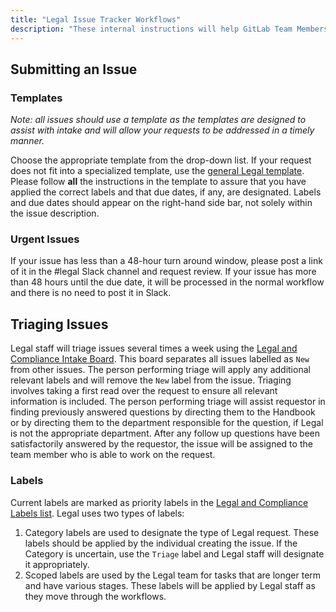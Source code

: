 ```yaml
---
title: "Legal Issue Tracker Workflows"
description: "These internal instructions will help GitLab Team Members engage with Legal in the Legal and Compliance issue tracker"
---
```


## Submitting an Issue

### Templates

*Note: all issues should use a template as the templates are designed to assist with intake and will allow your requests to be addressed in a timely manner.*

Choose the appropriate template from the drop-down list. If your request does not fit into a specialized template, use the [general Legal template](https://gitlab.com/gitlab-com/legal-and-compliance/-/issues/new?issuable_template=general-legal-template). Please follow **all** the instructions in the template to assure that you have applied the correct labels and that due dates, if any, are designated. Labels and due dates should appear on the right-hand side bar, not solely within the issue description.

### Urgent Issues

If your issue has less than a 48-hour turn around window, please post a link of it in the #legal Slack channel and request review. If your issue has more than 48 hours until the due date, it will be processed in the normal workflow and there is no need to post it in Slack.

## Triaging Issues

Legal staff will triage issues several times a week using the [Legal and Compliance Intake Board](https://gitlab.com/gitlab-com/legal-and-compliance/-/boards/1914311). This board separates all issues labelled as `New` from other issues. The person performing triage will apply any additional relevant labels and will remove the `New` label from the issue. Triaging involves taking a first read over the request to ensure all relevant information is included. The person performing triage will assist requestor in finding previously answered questions by directing them to the Handbook or by directing them to the department responsible for the question, if Legal is not the appropriate department.  After any follow up questions have been satisfactorily answered by the requestor, the issue will be assigned to the team member who is able to work on the request.

### Labels

Current labels are marked as priority labels in the [Legal and Compliance Labels list](https://gitlab.com/gitlab-com/legal-and-compliance/-/labels). Legal uses two types of labels:

1. Category labels are used to designate the type of Legal request. These labels should be applied by the individual creating the issue. If the Category is uncertain, use the `Triage` label and Legal staff will designate it appropriately.
1. Scoped labels are used by the Legal team for tasks that are longer term and have various stages. These labels will be applied by Legal staff as they move through the workflows.
